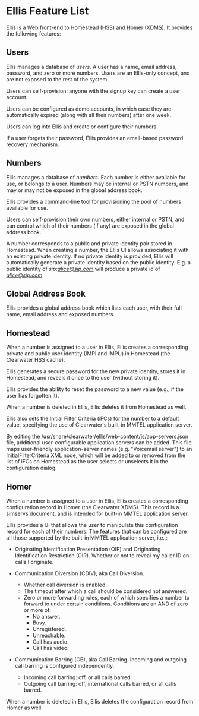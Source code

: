 Ellis Feature List
==================

Ellis is a Web front-end to Homestead (HSS) and Homer (XDMS). It
provides the following features:

Users
-----

Ellis manages a database of *users*. A user has a name, email address,
password, and zero or more numbers. Users are an Ellis-only concept,
and are not exposed to the rest of the system.

Users can self-provision: anyone with the signup key can create a user
account.

Users can be configured as demo accounts, in which case they are
automatically expired (along with all their numbers) after one week.

Users can log into Ellis and create or configure their numbers.

If a user forgets their password, Ellis provides an email-based
password recovery mechanism.

Numbers
-------

Ellis manages a database of *numbers*. Each number is either available
for use, or belongs to a user. Numbers may be internal or PSTN
numbers, and may or may not be exposed in the global address book.

Ellis provides a command-line tool for provisioning the pool of
numbers available for use.

Users can self-provision their own numbers, either internal or PSTN,
and can control which of their numbers (if any) are exposed in the
global address book.

A number corresponds to a public and private identity pair stored in
Homestead. When creating a number, the Ellis UI allows associating it with an
existing private identity. If no private identity is provided, Ellis
will automatically generate a private identity based on the public identity.
E.g. a public identity of *sip:alice@sip.com* will produce a private id of
*alice@sip.com*

Global Address Book
-------------------

Ellis provides a global address book which lists each user, with
their full name, email address and exposed numbers.

Homestead
---------

When a number is assigned to a user in Ellis, Ellis creates a
corresponding private and public user identity (IMPI and IMPU) in
Homestead (the Clearwater HSS cache).

Ellis generates a secure password for the new private identity, stores
it in Homestead, and reveals it once to the user (without storing it).

Ellis provides the ability to reset the password to a new value (e.g.,
if the user has forgotten it).

When a number is deleted in Ellis, Ellis deletes it from Homestead as
well.

Ellis also sets the Initial Filter Criteria (iFCs) for the number to a
default value, specifying the use of Clearwater's built-in MMTEL
application server.

By editing the /usr/share/clearwater/ellis/web-content/js/app-servers.json
file, additional user-configurable application servers can be added. This file
maps user-friendly application-server names (e.g. "Voicemail server") to an
InitialFilterCriteria XML node, which will be added to or removed from the list
of iFCs on Homestead as the user selects or unselects it in the configuration
dialog.

Homer
-----

When a number is assigned to a user in Ellis, Ellis creates a
corresponding configuration record in Homer (the Clearwater
XDMS). This record is a simservs document, and is intended for
built-in MMTEL application server.

Ellis provides a UI that allows the user to manipulate this
configuration record for each of their numbers. The features that can
be configured are all those supported by the built-in MMTEL
application server, i.e.,:

* Originating Identification Presentation (OIP) and Originating
  Identification Restriction (OIR). Whether or not to reveal my caller
  ID on calls I originate.

* Communication Diversion (CDIV), aka Call Diversion.
  * Whether call diversion is enabled.
  * The timeout after which a call should be considered not answered.
  * Zero or more forwarding rules, each of which specifies a number to forward to under certain conditions. Conditions are an AND of zero or more of:
    * No answer.
    * Busy.
    * Unregistered.
    * Unreachable.
    * Call has audio.
    * Call has video.

* Communication Barring (CB), aka Call Barring. Incoming and outgoing
  call barring is configured independently.
  * Incoming call barring: off, or all calls barred.
  * Outgoing call barring: off, international calls barred, or all calls barred.

When a number is deleted in Ellis, Ellis deletes the configuration
record from Homer as well.
